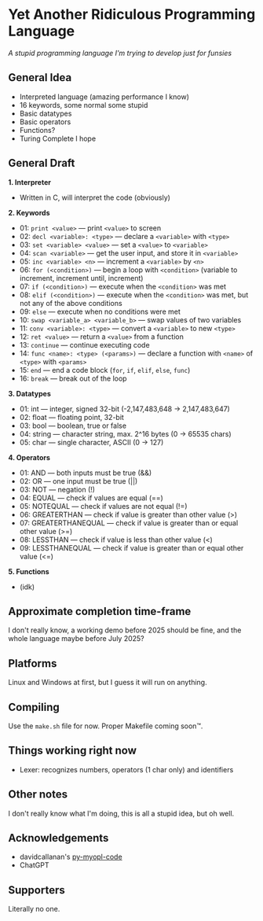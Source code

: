 
# Yet Another Ridiculous Programming Language
*A stupid programming language I'm trying to develop just for funsies*

## General Idea
- Interpreted language (amazing performance I know)
- 16 keywords, some normal some stupid
- Basic datatypes
- Basic operators
- Functions?
- Turing Complete I hope

## General Draft
**1. Interpreter**
- Written in C, will interpret the code (obviously)

**2. Keywords**
- 01: `print <value>` &mdash; print `<value>` to screen
- 02: `decl <variable>: <type>` &mdash; declare a `<variable>` with `<type>`
- 03: `set <variable> <value>` &mdash; set a `<value>` to `<variable>`
- 04: `scan <variable>` &mdash; get the user input, and store it in `<variable>`
- 05: `inc <variable> <n>` &mdash; increment a `<variable>` by `<n>`
- 06: `for (<condition>)` &mdash; begin a loop with `<condition>` (variable to increment, increment until, increment)
- 07: `if (<condition>)` &mdash; execute when the `<condition>` was met
- 08: `elif (<condition>)` &mdash; execute when the `<condition>` was met, but not any of the above conditions
- 09: `else` &mdash; execute when no conditions were met
- 10: `swap <variable_a> <variable_b>` &mdash; swap values of two variables
- 11: `conv <variable>: <type>` &mdash; convert a `<variable>` to new `<type>`
- 12: `ret <value>` &mdash; return a `<value>` from a function
- 13: `continue` &mdash; continue executing code
- 14: `func <name>: <type> (<params>)` &mdash; declare a function with `<name>` of `<type>` with `<params>`
- 15: `end` &mdash; end a code block (`for`, `if`, `elif`, `else`, `func`)
- 16: `break` &mdash; break out of the loop

**3. Datatypes**
- 01: int &mdash; integer, signed 32-bit (-2,147,483,648 -> 2,147,483,647)
- 02: float &mdash; floating point, 32-bit
- 03: bool &mdash; boolean, true or false
- 04: string &mdash; character string, max. 2^16 bytes (0 -> 65535 chars)
- 05: char &mdash; single character, ASCII (0 -> 127)

**4. Operators**
- 01: AND &mdash; both inputs must be true (&&)
- 02: OR &mdash; one input must be true (||)
- 03: NOT &mdash; negation (!)
- 04: EQUAL &mdash; check if values are equal (==)
- 05: NOTEQUAL &mdash; check if values are not equal (!=)
- 06: GREATERTHAN &mdash; check if value is greater than other value (>)
- 07: GREATERTHANEQUAL &mdash; check if value is greater than or equal other value (>=)
- 08: LESSTHAN &mdash; check if value is less than other value (<)
- 09: LESSTHANEQUAL &mdash; check if value is greater than or equal other value (<=)

**5. Functions**
- (idk)

## Approximate completion time-frame
I don't really know, a working demo before 2025 should be fine, and the whole language maybe before July 2025?

## Platforms
Linux and Windows at first, but I guess it will run on anything.

## Compiling
Use the `make.sh` file for now. Proper Makefile coming soon&trade;.

## Things working right now
- Lexer: recognizes numbers, operators (1 char only) and identifiers

## Other notes
I don't really know what I'm doing, this is all a stupid idea, but oh well.

## Acknowledgements
- davidcallanan's [py-myopl-code](https://github.com/davidcallanan/py-myopl-code)
- ChatGPT

## Supporters
Literally no one.